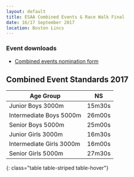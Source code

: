 ```yaml
---
layout: default
title: ESAA Combined Events & Race Walk Final
date: 16/17 September 2017
location: Boston Lincs
---
```


<div class="panel panel-info">
  <div class="panel-heading">
    <h3 class="panel-title">Event downloads</h3>
  </div>
  <div class="panel-body">
    <ul>
        <li>
            <a href="/files/events/16-17/2017-09-16-esaa-combined-events-and-race-walk-final/Race-Walk-Form-Nomination.doc">
                Combined events nomination form
            </a>
        </li>
    </ul>
  </div>
</div>


## Combined Event Standards 2017

| Age Group                         | NS        |
| ---                               | ---       |
| Junior Boys 3000m                 | 15m30s    |
| Intermediate Boys 5000m           | 26m00s    |
| Senior Boys 5000m                 | 25m00s    |
| Junior Girls 3000m                | 16m30s    |
| Intermediate Girls 3000m          | 16m00s    |
| Senior Girls 5000m                | 27m30s    |
{: class="table table-striped table-hover"}
